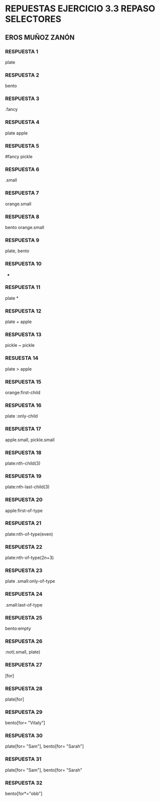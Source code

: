# REPUESTAS EJERCICIO 3.3 REPASO SELECTORES
## EROS MUÑOZ ZANÓN
 ### __RESPUESTA 1__ 
plate

### __RESPUESTA 2__
bento

### __RESPUESTA 3__
.fancy

### __RESPUESTA 4__
plate apple

### __RESPUESTA 5__
#fancy pickle

### __RESPUESTA 6__
.small

### __RESPUESTA 7__
orange.small

### __RESPUESTA 8__
bento orange.small

### __RESPUESTA 9__
plate, bento

### __RESPUESTA 10__
*

### __RESPUESTA 11__
plate *

### __RESPUESTA 12__
plate + apple

### __RESPUESTA 13__
pickle ~ pickle

### __RESUESTA 14__
plate > apple

### __RESPUESTA 15__
orange:first-child

### __RESPUESTA 16__
plate :only-child

### __RESPUESTA 17__
apple.small, pickle.small

### __RESPUESTA 18__
plate:nth-child(3)

### __RESPUESTA 19__
plate:nth-last-child(3)

### __RESPUESTA 20__
apple:first-of-type

### __RESPUESTA 21__
plate:nth-of-type(even)

### __RESPUESTA 22__
plate:nth-of-type(2n+3)

### __RESPUESTA 23__
plate .small:only-of-type

### __RESPUESTA 24__
.small:last-of-type

### __RESPUESTA 25__
bento:empty

### __RESPUESTA 26__
:not(.small, plate)

### __RESPUESTA 27__
[for]

### __RESPUESTA 28__
plate[for]

### __RESPUESTA 29__
bento[for= "Vitaly"]

### __RESPUESTA 30__
plate[for= "Sam"], bento[for= "Sarah"]

### __RESPUESTA 31__
plate[for= "Sam"], bento[for= "Sarah"

### __RESPUESTA 32__
bento[for*="obb"]
